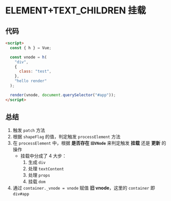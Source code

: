 # ELEMENT+TEXT_CHILDREN 挂载

## 代码

```html
<script>
  const { h } = Vue;

  const vnode = h(
    "div",
    {
      class: "test",
    },
    "hello render"
  );

  render(vnode, document.querySelector("#app"));
</script>
```

## 总结

1. 触发 `patch` 方法
2. 根据 `shapeFlag` 的值，判定触发 `processElement` 方法
3. 在 `processElement` 中，根据 **是否存在 `旧VNode`** 来判定触发 **挂载** 还是 **更新** 的操作
   - 挂载中分成了 4 大步：
     1. 生成 `div`
     2. 处理 `textContent`
     3. 处理 `props`
     4. 挂载 `dom`
4. 通过 `container._vnode = vnode` 赋值 **旧 vnode**，这里的 `container` 即 `div#app`
